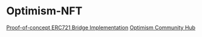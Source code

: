 # Optimism-NFT
[Proof-of-concept ERC721 Bridge Implementation](https://github.com/ethereum-optimism/contracts/pull/325)
[Optimism Community Hub](http://community.optimism.io/docs/#for-the-casually-interested-reader)
